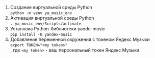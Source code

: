 1. Создание виртуальной среды Python</br>`python -m venv ya_music_env`
2. Активация виртуальной среды Python</br>`. ya_music_env/Scripts/activate`
3. Установка Python-библиотеки yande-music</br>`pip install -U yandex-music`
4. Добавление переменной окружения с токеном Яндекс Музыки</br>`export TOKEN="<my token>"`</br>, где `<my token>` - ваш персональный токен Яндекс Музыки.